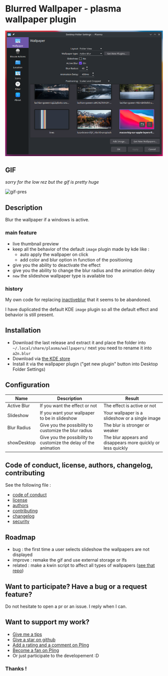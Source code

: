 [//]: # (note for me - Linux/Unix Desktops > Desktop Extensions > KDE Plasma Extensions > Plasma Wallpaper Plugins)

# Blurred Wallpaper - plasma wallpaper plugin

![pres](assets/main-screenshot.png)

## GIF

*sorry for the low rez but the gif is pretty huge*

![gif-pres](assets/main-vid.gif)

## Description

Blur the wallpaper if a windows is active.

### main feature

- live thumbnail preview
- keep all the behavior of the default `image` plugin made by kde like :
    - auto apply the wallpaper on click
    - add color and blur option in function of the positioning
- give you the ability to deactivate the effect
- give you the ability to change the blur radius and the animation delay
- `new` the slideshow wallpaper type is available too 

### history
My own code for replacing [inactiveblur](https://github.com/Zren/plasma-wallpapers/tree/master/inactiveblur) that it seems to be abandoned.

I have duplicated the default KDE `image` plugin so all the default effect and behavior is still present.

## Installation

- Download the last release and extract it and place the folder into `~/.local/share/plasma/wallpapers/` next you need to rename it into `a2n.blur`
- Download via [the KDE store](https://www.pling.com/p/2017888/)
- Install it via the wallpaper plugin ("get new plugin" button into Desktop Folder Settings)

## Configuration

| Name        | Description                                                      | Result                                                       |
|-------------|------------------------------------------------------------------|--------------------------------------------------------------|
| Active Blur | If you want the effect or not                                    | The effect is active or not                                  |
| Slideshow   | If you want your wallpaper to be in slideshow             | Your wallpaper is a slideshow or a single image         |
| Blur Radius | Give you the possibility to customize the blur radius            | The blur is stronger or weaker                               |
| showDesktop | Give you the possibility to customize the delay of the animation | The blur appears and disappears more quickly or less quickly |

## Code of conduct, license, authors, changelog, contributing

See the following file :
- [code of conduct](CODE_OF_CONDUCT.md)
- [license](LICENSE)
- [authors](AUTHORS)
- [contributing](CONTRIBUTING.md)
- [changelog](CHANGELOG)
- [security](SECURITY.md)

## Roadmap

- bug : the first time a user selects slideshow the wallpapers are not displayed
- improve : remake the gif and use external storage or lfs
- related : make a kwin script to affect all types of wallpapers ([see that repo](https://github.com/bouteillerAlan/activeblur))

## Want to participate? Have a bug or a request feature?

Do not hesitate to open a pr or an issue. I reply when I can.

## Want to support my work?

- [Give me a tips](https://ko-fi.com/a2n00)
- [Give a star on github](https://github.com/bouteillerAlan/blurredwallpaper)
- [Add a rating and a comment on Pling](https://www.pling.com/p/2017888/)
- [Become a fan on Pling](https://www.pling.com/p/2017888/)
- Or just participate to the developement :D

### Thanks !
